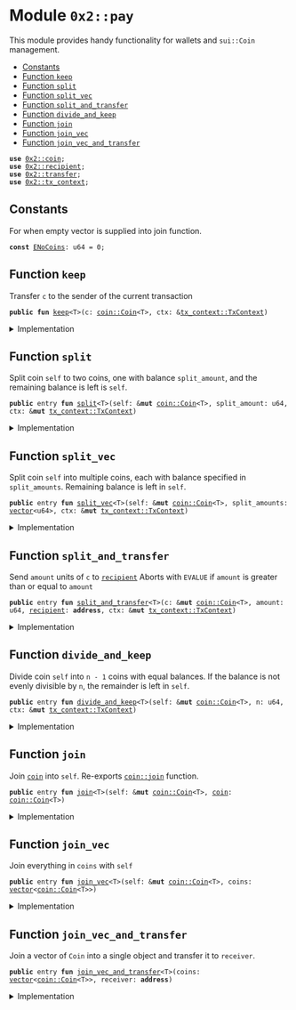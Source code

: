 
<a name="0x2_pay"></a>

# Module `0x2::pay`

This module provides handy functionality for wallets and <code>sui::Coin</code> management.


-  [Constants](#@Constants_0)
-  [Function `keep`](#0x2_pay_keep)
-  [Function `split`](#0x2_pay_split)
-  [Function `split_vec`](#0x2_pay_split_vec)
-  [Function `split_and_transfer`](#0x2_pay_split_and_transfer)
-  [Function `divide_and_keep`](#0x2_pay_divide_and_keep)
-  [Function `join`](#0x2_pay_join)
-  [Function `join_vec`](#0x2_pay_join_vec)
-  [Function `join_vec_and_transfer`](#0x2_pay_join_vec_and_transfer)


<pre><code><b>use</b> <a href="coin.md#0x2_coin">0x2::coin</a>;
<b>use</b> <a href="recipient.md#0x2_recipient">0x2::recipient</a>;
<b>use</b> <a href="transfer.md#0x2_transfer">0x2::transfer</a>;
<b>use</b> <a href="tx_context.md#0x2_tx_context">0x2::tx_context</a>;
</code></pre>



<a name="@Constants_0"></a>

## Constants


<a name="0x2_pay_ENoCoins"></a>

For when empty vector is supplied into join function.


<pre><code><b>const</b> <a href="pay.md#0x2_pay_ENoCoins">ENoCoins</a>: u64 = 0;
</code></pre>



<a name="0x2_pay_keep"></a>

## Function `keep`

Transfer <code>c</code> to the sender of the current transaction


<pre><code><b>public</b> <b>fun</b> <a href="pay.md#0x2_pay_keep">keep</a>&lt;T&gt;(c: <a href="coin.md#0x2_coin_Coin">coin::Coin</a>&lt;T&gt;, ctx: &<a href="tx_context.md#0x2_tx_context_TxContext">tx_context::TxContext</a>)
</code></pre>



<details>
<summary>Implementation</summary>


<pre><code><b>public</b> <b>fun</b> <a href="pay.md#0x2_pay_keep">keep</a>&lt;T&gt;(c: Coin&lt;T&gt;, ctx: &TxContext) {
    <a href="transfer.md#0x2_transfer_transfer">transfer::transfer</a>(c, <a href="tx_context.md#0x2_tx_context_recipient">tx_context::recipient</a>(ctx))
}
</code></pre>



</details>

<a name="0x2_pay_split"></a>

## Function `split`

Split coin <code>self</code> to two coins, one with balance <code>split_amount</code>,
and the remaining balance is left is <code>self</code>.


<pre><code><b>public</b> entry <b>fun</b> <a href="pay.md#0x2_pay_split">split</a>&lt;T&gt;(self: &<b>mut</b> <a href="coin.md#0x2_coin_Coin">coin::Coin</a>&lt;T&gt;, split_amount: u64, ctx: &<b>mut</b> <a href="tx_context.md#0x2_tx_context_TxContext">tx_context::TxContext</a>)
</code></pre>



<details>
<summary>Implementation</summary>


<pre><code><b>public</b> entry <b>fun</b> <a href="pay.md#0x2_pay_split">split</a>&lt;T&gt;(
    self: &<b>mut</b> Coin&lt;T&gt;, split_amount: u64, ctx: &<b>mut</b> TxContext
) {
    <a href="pay.md#0x2_pay_keep">keep</a>(<a href="coin.md#0x2_coin_split">coin::split</a>(self, split_amount, ctx), ctx)
}
</code></pre>



</details>

<a name="0x2_pay_split_vec"></a>

## Function `split_vec`

Split coin <code>self</code> into multiple coins, each with balance specified
in <code>split_amounts</code>. Remaining balance is left in <code>self</code>.


<pre><code><b>public</b> entry <b>fun</b> <a href="pay.md#0x2_pay_split_vec">split_vec</a>&lt;T&gt;(self: &<b>mut</b> <a href="coin.md#0x2_coin_Coin">coin::Coin</a>&lt;T&gt;, split_amounts: <a href="">vector</a>&lt;u64&gt;, ctx: &<b>mut</b> <a href="tx_context.md#0x2_tx_context_TxContext">tx_context::TxContext</a>)
</code></pre>



<details>
<summary>Implementation</summary>


<pre><code><b>public</b> entry <b>fun</b> <a href="pay.md#0x2_pay_split_vec">split_vec</a>&lt;T&gt;(
    self: &<b>mut</b> Coin&lt;T&gt;, split_amounts: <a href="">vector</a>&lt;u64&gt;, ctx: &<b>mut</b> TxContext
) {
    <b>let</b> (i, len) = (0, <a href="_length">vector::length</a>(&split_amounts));
    <b>while</b> (i &lt; len) {
        <a href="pay.md#0x2_pay_split">split</a>(self, *<a href="_borrow">vector::borrow</a>(&split_amounts, i), ctx);
        i = i + 1;
    };
}
</code></pre>



</details>

<a name="0x2_pay_split_and_transfer"></a>

## Function `split_and_transfer`

Send <code>amount</code> units of <code>c</code> to <code><a href="recipient.md#0x2_recipient">recipient</a></code>
Aborts with <code>EVALUE</code> if <code>amount</code> is greater than or equal to <code>amount</code>


<pre><code><b>public</b> entry <b>fun</b> <a href="pay.md#0x2_pay_split_and_transfer">split_and_transfer</a>&lt;T&gt;(c: &<b>mut</b> <a href="coin.md#0x2_coin_Coin">coin::Coin</a>&lt;T&gt;, amount: u64, <a href="recipient.md#0x2_recipient">recipient</a>: <b>address</b>, ctx: &<b>mut</b> <a href="tx_context.md#0x2_tx_context_TxContext">tx_context::TxContext</a>)
</code></pre>



<details>
<summary>Implementation</summary>


<pre><code><b>public</b> entry <b>fun</b> <a href="pay.md#0x2_pay_split_and_transfer">split_and_transfer</a>&lt;T&gt;(
    c: &<b>mut</b> Coin&lt;T&gt;, amount: u64, <a href="recipient.md#0x2_recipient">recipient</a>: <b>address</b>, ctx: &<b>mut</b> TxContext
) {
    <a href="transfer.md#0x2_transfer_transfer_to_address">transfer::transfer_to_address</a>(<a href="coin.md#0x2_coin_split">coin::split</a>(c, amount, ctx), <a href="recipient.md#0x2_recipient">recipient</a>)
}
</code></pre>



</details>

<a name="0x2_pay_divide_and_keep"></a>

## Function `divide_and_keep`

Divide coin <code>self</code> into <code>n - 1</code> coins with equal balances. If the balance is
not evenly divisible by <code>n</code>, the remainder is left in <code>self</code>.


<pre><code><b>public</b> entry <b>fun</b> <a href="pay.md#0x2_pay_divide_and_keep">divide_and_keep</a>&lt;T&gt;(self: &<b>mut</b> <a href="coin.md#0x2_coin_Coin">coin::Coin</a>&lt;T&gt;, n: u64, ctx: &<b>mut</b> <a href="tx_context.md#0x2_tx_context_TxContext">tx_context::TxContext</a>)
</code></pre>



<details>
<summary>Implementation</summary>


<pre><code><b>public</b> entry <b>fun</b> <a href="pay.md#0x2_pay_divide_and_keep">divide_and_keep</a>&lt;T&gt;(
    self: &<b>mut</b> Coin&lt;T&gt;, n: u64, ctx: &<b>mut</b> TxContext
) {
    <b>let</b> vec: <a href="">vector</a>&lt;Coin&lt;T&gt;&gt; = <a href="coin.md#0x2_coin_divide_into_n">coin::divide_into_n</a>(self, n, ctx);
    <b>let</b> (i, len) = (0, <a href="_length">vector::length</a>(&vec));
    <b>while</b> (i &lt; len) {
        <a href="transfer.md#0x2_transfer_transfer">transfer::transfer</a>(<a href="_pop_back">vector::pop_back</a>(&<b>mut</b> vec), <a href="tx_context.md#0x2_tx_context_recipient">tx_context::recipient</a>(ctx));
        i = i + 1;
    };
    <a href="_destroy_empty">vector::destroy_empty</a>(vec);
}
</code></pre>



</details>

<a name="0x2_pay_join"></a>

## Function `join`

Join <code><a href="coin.md#0x2_coin">coin</a></code> into <code>self</code>. Re-exports <code><a href="coin.md#0x2_coin_join">coin::join</a></code> function.


<pre><code><b>public</b> entry <b>fun</b> <a href="pay.md#0x2_pay_join">join</a>&lt;T&gt;(self: &<b>mut</b> <a href="coin.md#0x2_coin_Coin">coin::Coin</a>&lt;T&gt;, <a href="coin.md#0x2_coin">coin</a>: <a href="coin.md#0x2_coin_Coin">coin::Coin</a>&lt;T&gt;)
</code></pre>



<details>
<summary>Implementation</summary>


<pre><code><b>public</b> entry <b>fun</b> <a href="pay.md#0x2_pay_join">join</a>&lt;T&gt;(self: &<b>mut</b> Coin&lt;T&gt;, <a href="coin.md#0x2_coin">coin</a>: Coin&lt;T&gt;) {
    <a href="coin.md#0x2_coin_join">coin::join</a>(self, <a href="coin.md#0x2_coin">coin</a>)
}
</code></pre>



</details>

<a name="0x2_pay_join_vec"></a>

## Function `join_vec`

Join everything in <code>coins</code> with <code>self</code>


<pre><code><b>public</b> entry <b>fun</b> <a href="pay.md#0x2_pay_join_vec">join_vec</a>&lt;T&gt;(self: &<b>mut</b> <a href="coin.md#0x2_coin_Coin">coin::Coin</a>&lt;T&gt;, coins: <a href="">vector</a>&lt;<a href="coin.md#0x2_coin_Coin">coin::Coin</a>&lt;T&gt;&gt;)
</code></pre>



<details>
<summary>Implementation</summary>


<pre><code><b>public</b> entry <b>fun</b> <a href="pay.md#0x2_pay_join_vec">join_vec</a>&lt;T&gt;(self: &<b>mut</b> Coin&lt;T&gt;, coins: <a href="">vector</a>&lt;Coin&lt;T&gt;&gt;) {
    <b>let</b> (i, len) = (0, <a href="_length">vector::length</a>(&coins));
    <b>while</b> (i &lt; len) {
        <b>let</b> <a href="coin.md#0x2_coin">coin</a> = <a href="_pop_back">vector::pop_back</a>(&<b>mut</b> coins);
        <a href="coin.md#0x2_coin_join">coin::join</a>(self, <a href="coin.md#0x2_coin">coin</a>);
        i = i + 1
    };
    // <a href="safe.md#0x2_safe">safe</a> because we've drained the <a href="">vector</a>
    <a href="_destroy_empty">vector::destroy_empty</a>(coins)
}
</code></pre>



</details>

<a name="0x2_pay_join_vec_and_transfer"></a>

## Function `join_vec_and_transfer`

Join a vector of <code>Coin</code> into a single object and transfer it to <code>receiver</code>.


<pre><code><b>public</b> entry <b>fun</b> <a href="pay.md#0x2_pay_join_vec_and_transfer">join_vec_and_transfer</a>&lt;T&gt;(coins: <a href="">vector</a>&lt;<a href="coin.md#0x2_coin_Coin">coin::Coin</a>&lt;T&gt;&gt;, receiver: <b>address</b>)
</code></pre>



<details>
<summary>Implementation</summary>


<pre><code><b>public</b> entry <b>fun</b> <a href="pay.md#0x2_pay_join_vec_and_transfer">join_vec_and_transfer</a>&lt;T&gt;(coins: <a href="">vector</a>&lt;Coin&lt;T&gt;&gt;, receiver: <b>address</b>) {
    <b>assert</b>!(<a href="_length">vector::length</a>(&coins) &gt; 0, <a href="pay.md#0x2_pay_ENoCoins">ENoCoins</a>);

    <b>let</b> self = <a href="_pop_back">vector::pop_back</a>(&<b>mut</b> coins);
    <a href="pay.md#0x2_pay_join_vec">join_vec</a>(&<b>mut</b> self, coins);
    <a href="transfer.md#0x2_transfer_transfer_to_address">transfer::transfer_to_address</a>(self, receiver)
}
</code></pre>



</details>
